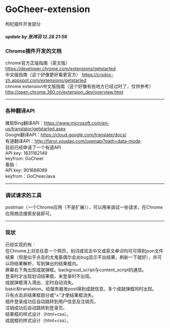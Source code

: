 # GoCheer-extension
枸杞插件开发部分

##### _update by 张鸿羽  12.28 21:56_

### Chrome插件开发的文档

chrome官方正版指南（英文版） https://developer.chrome.com/extensions/getstarted  
中文版指南（这个好像更好看更官方） https://crxdoc-zh.appspot.com/extensions/getstarted  
chrome extension中文版指南（这个好像有些地方已经过时了，仅供参考） http://open.chrome.360.cn/extension_dev/overview.html  

-------------------------

### 各种翻译API

微软Bing翻译API：https://www.microsoft.com/en-us/translator/getstarted.aspx    
Google翻译API：https://cloud.google.com/translate/docs/    
有道翻译API：http://fanyi.youdao.com/openapi?path=data-mode    
目前已经申请了一个有道API  
API key: 1831162149  
keyfrom: GoCheer  
备胎：  
API key: 901688089  
keyfrom：GoCheerJava  

-------------------------

### 调试请求的工具

postman（一个Chrome应用（不是扩展）），可以用来调试一些请求，在Chrome应用商店搜索安装即可。  

-------------------------

### 现状

已经实现的有：    
在Chrome上浏览任意一个网页，划词或双击中文或英文单词均可可得到json文件结果（但是似乎点击的太鬼畜偶尔会出bug显示不出结果，刷新一下就好），并可以将结果解析，写到弹出的结果框内。    
屏幕右下角出现成就弹框。backgroud_script与content_script的通信。  
登录时才出现划词结果框，未登录时不出现。  
成就弹框滑入滑出、定时自动消失。  
basic&translation。给服务器发post得到成就信息。多个成就弹框同时出现。  
只有点击非结果框部分或“×”才使结果框消失。  
插件登录成功后自动跳转到用户信息及注销页。  
注销成功后自动跳转到登录页。                   
结果框的样式设计（html+css）。    
成就框的样式设计（html+css）。    
